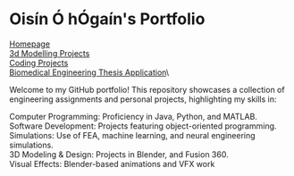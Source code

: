 # Oisín Ó hÓgaín's Portfolio
[Homepage](https://github.com/Ohogan217/Ohogan2/tree/main/README.md)\
[3d Modelling Projects](https://github.com/Ohogan217/Ohogan2/tree/CAD-Surfacing-and-Modelling-Projects/README.md)\
[Coding Projects](https://github.com/Ohogan217/Ohogan2/tree/Software-Engineering/README.md)\
[Biomedical Engineering Thesis Application](https://github.com/Ohogan217/Ohogan2/tree/Software-Engineering/README.md)\

Welcome to my GitHub portfolio! This repository showcases a collection of engineering assignments and personal projects, highlighting my skills in:

Computer Programming: Proficiency in Java, Python, and MATLAB.\
Software Development: Projects featuring object-oriented programming.\
Simulations: Use of FEA, machine learning, and neural engineering simulations.\
3D Modeling & Design: Projects in Blender, and Fusion 360.\
Visual Effects: Blender-based animations and VFX work

